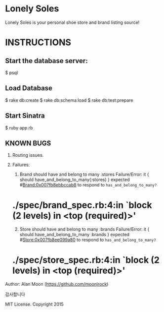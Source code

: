 <h1>Lonely Soles</h1>
Lonely Soles is your personal shoe store and brand listing source!

<h1>INSTRUCTIONS</h1>

<h2>Start the database server:</h2>
$ psql


<h2>Load Database</h2>  
$ rake db:create
$ rake db:schema:load
$ rake db:test:prepare

<h2>Start Sinatra</h2>
$ ruby app.rb

<h2>KNOWN BUGS</h2>

1. Routing issues.

2. Failures:

    1) Brand should have and belong to many :stores
     Failure/Error: it { should have_and_belong_to_many(:stores) }
       expected #<Brand:0x007fb8ebbccab8> to respond to `has_and_belong_to_many?`
     # ./spec/brand_spec.rb:4:in `block (2 levels) in <top (required)>'

    2) Store should have and belong to many :brands
     Failure/Error: it { should have_and_belong_to_many :brands }
       expected #<Store:0x007fb8ee099a80> to respond to `has_and_belong_to_many?`
     # ./spec/store_spec.rb:4:in `block (2 levels) in <top (required)>'


Author: Alan Moon (https://github.com/moonjrock)

감사합니다

MIT License. Copyright 2015
